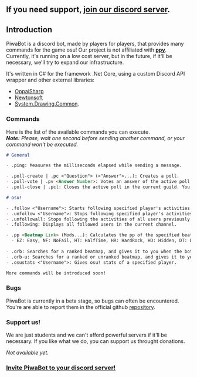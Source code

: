 
## If you need support, [join our discord server](https://discord.gg/4C2rR8D).

## Introduction

PiwaBot is a discord bot, made by players for players, that provides many commands for the game osu! Our project is not affiliated with [**ppy**](https://ppy.sh). Currently, it's running on a low cost server, but in the future, if it'll be necessary, we'll try to expand our infrastructure. 

It's written in C# for the framework .Net Core, using a custom Discord API wrapper and other external libraries:
* [OppaiSharp](https://github.com/HoLLy-HaCKeR/OppaiSharp)
* [Newtonsoft](https://github.com/JamesNK/Newtonsoft.Json)
* [System.Drawing.Common](https://www.nuget.org/packages/System.Drawing.Common/).

### Commands

Here is the list of the available commands you can execute. <br>
***Note:*** *Please, wait one second before sending another command, or your command won't be executed.*

```markdown
# General

- .ping: Measures the milliseconds elapsed while sending a message.

- .poll-create | .pc <"Question"> (<"Answer">...): Creates a poll.
- .poll-vote | .pv <Answer Number>: Votes an answer of the active poll in the current guild. 
- .poll-close | .pcl: Closes the active poll in the current guild. You must to be its creator or an administrator.

# osu!

- .follow <"Username">: Starts following specified player's activities in the current channel, for example: recent activities, S ranks and scores that are worth more than 100pp. 
- .unfollow <"Username">: Stops following specified player's activities in the current channel.
- .unfollowall: Stops following the activities of all users previously specified in the current channel.
- .following: Displays all followed users in the current channel.

- .pp <Beatmap Link> (Mods...): Calculates the pp of the specified beatmap. Optionally you can specify the mods typing them after the link, splitted by a space, using their abbreviations:
  - EZ: Easy, NF: NoFail, HT: HalfTime, HR: HardRock, HD: Hidden, DT: DoubleTime, NC: NightCore, FL: Flashlight, SO: SpunOut
  
- .orb: Searches for a ranked beatmap, and gives it to you when the bot finds one.
- .orb-u: Searches for a ranked or unranked beatmap, and gives it to you when the bot finds one.
- .osustats <"Username">: Gives osu! stats of a specified player.

More commands will be introduced soon!
```

### Bugs

PiwaBot is currently in a beta stage, so bugs can often be encountered. You're are able to report them in the official github [repository](https://github.com/Alexs4v/PiwaBot/issues).

### Support us!

We are just students and we can't afford powerful servers if it'll be necessary. If you like what we do, you can support us throught donations. 

*Not available yet.*

### [Invite PiwaBot to your discord server!](https://discordapp.com/api/oauth2/authorize?client_id=402190218679287811&permissions=519232&scope=bot)
